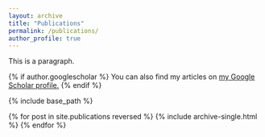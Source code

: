 ```yaml
---
layout: archive
title: "Publications"
permalink: /publications/
author_profile: true
---
```



<p>This is a paragraph.</p>

{% if author.googlescholar %}
  You can also find my articles on <u><a href="{{author.googlescholar}}">my Google Scholar profile</a>.</u>
{% endif %}

{% include base_path %}

{% for post in site.publications reversed %}
  {% include archive-single.html %}
{% endfor %}
